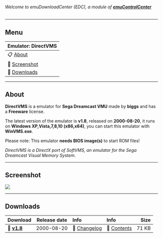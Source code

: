 ###### Welcome to emuDownloadCenter (EDC), a module of [**emuControlCenter**](https://github.com/PhoenixInteractiveNL/emuControlCenter/wiki/)
***
## Menu
| **Emulator: DirectVMS** |
|:---------|
| :clipboard: [About](#about) |
| :sunrise: [Screenshot](#screenshot) |
| :floppy_disk: [Downloads](#downloads) |
***
## About
**DirectVMS** is a emulator for **Sega Dreamcast VMU** made by **biggs** and has a **Freeware** license.

The latest version of the emulator is **v1.8**, released on **2000-08-20**, it runs on **Windows XP,Vista,7,8,10 (x86,x64)**, you can start this emulator with **WinVMS.exe**.

Please note: This emulator **needs BIOS image(s)** to start ROM files!

_DirectVMS is a DirectX port of SoftVMS, an emulator for the Sega Dreamcast Visual Memory System._
***
## Screenshot
![](https://raw.githubusercontent.com/PhoenixInteractiveNL/emuDownloadCenter/master/hooks/directvms/screen.jpg)
***
## Downloads
| Download | Release date  | Info       | Info       | Size       |
|:---------|:-------------:|:-----------|:-----------|-----------:|
| :floppy_disk: [**v1.8**](https://github.com/PhoenixInteractiveNL/edc-repo0003/raw/master/directvms/1.8.7z) | 2000-08-20 | :page_facing_up: [Changelog](https://github.com/PhoenixInteractiveNL/edc-repo0003/blob/master/directvms/1.8_changelog.txt) | :mag_right: [Contents](https://github.com/PhoenixInteractiveNL/edc-repo0003/blob/master/directvms/1.8_contents.txt) | 71 KB |

